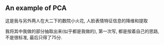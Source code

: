 ## An example of PCA
这是我与另外两人在大二下的数院小火花, 人脸表情特征信息的降维和提取

我将其中我做的部分抽取出来(似乎都是我做的), 第一次写, 都是按着自己的思路, 不是很标准, 最后只得了75分.
